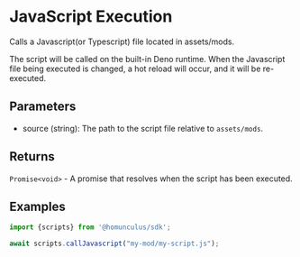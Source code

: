 # JavaScript Execution

Calls a Javascript(or Typescript) file located in assets/mods.

The script will be called on the built-in Deno runtime.
When the Javascript file being executed is changed, a hot reload will occur, and it will be re-executed.

## Parameters

- source (string): The path to the script file relative to `assets/mods`.

## Returns

`Promise<void>` - A promise that resolves when the script has been executed.

## Examples

```typescript
import {scripts} from '@homunculus/sdk';

await scripts.callJavascript("my-mod/my-script.js");
```